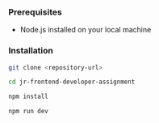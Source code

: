 
### Prerequisites

- Node.js installed on your local machine

### Installation

```bash
git clone <repository-url>
```
```bash
cd jr-frontend-developer-assignment
```

```bash
npm install
```

```bash
npm run dev

```
